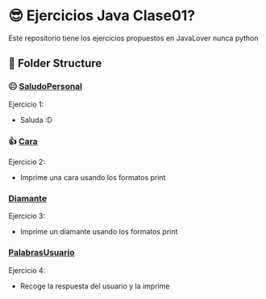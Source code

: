 # 😎 Ejercicios Java Clase01?

Este repositorio tiene los ejercicios propuestos en JavaLover nunca python

## 📂 Folder Structure 

### 😐 [SaludoPersonal](SaludoPersonal.java)
Ejercicio 1:
 - Saluda :D

### 👍 [Cara](srv/ImprimirCara.java)
Ejercicio 2:
 - Imprime una cara usando los formatos print

### [Diamante](srv/ImprimirDiamante.java)
Ejercicio 3:
 - Imprime un diamante usando los formatos print

### [PalabrasUsuario](srv/ImprimirPalabrasUsuario.java)
Ejercicio 4:
 - Recoge la respuesta del usuario y la imprime
